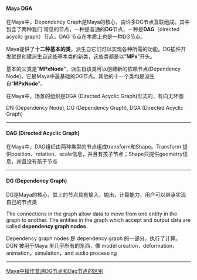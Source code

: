 #### Maya DGA

在Maya中，Dependency Graph是Maya的核心，由许多DG节点互联组成。其中包含了两种我们
常见的节点，一种是普通的**DG**节点，一种是**DAG**（directed acyclic graph）节点。DAG
节点在本质上也是一种DG节点。

Maya提供了**十二种基本的类**，派生自它们可以实现各种所需的功能。DG插件开发就是创建派生自这些基本类的新类，这些类都是以”**MPx**”开头。


基本的父类是”**MPxNode**”，派生自该类可以创建新的依赖节点(Dependency Node)，它是Maya中最基础的DG节点。其他的十一个类均是派生自”**MPxNode**”。

在Maya中，场景的组织是DGA (Directed Acyclic Graph)形式的，有向无环图

DN (Dependency Node), DG (Dependency Graph), DGA (Directed Acyclic Graph)

-----

#### DAG (Directed Acyclic Graph)

在Maya中，DAG组织由两种类型的节点组成transform和Shape。Transform 提供position、rotation、scale信息，并且有孩子节点；Shape只提供geometry信息，并且没有孩子节点

----

#### DG (Dependency Graph)

DG是Maya的核心，其上的节点具有输入，输出，计算能力，用户可以继承实现自己的节点类

The connections in the graph allow data to move from one entity in the graph to another.
The entities in the graph which accept and output data are called **dependency graph nodes**.

Dependency graph nodes 是 dependency graph 的一部分，执行了计算。DGN 被用于Maya 里几乎所有的东西，像 model creation，deformation，animation，simulation，and audio processing

----

[Maya中操作普通DG节点和Dag节点的区别](https://www.cnblogs.com/johnonsoftware/archive/2013/02/26/2933634.html)

